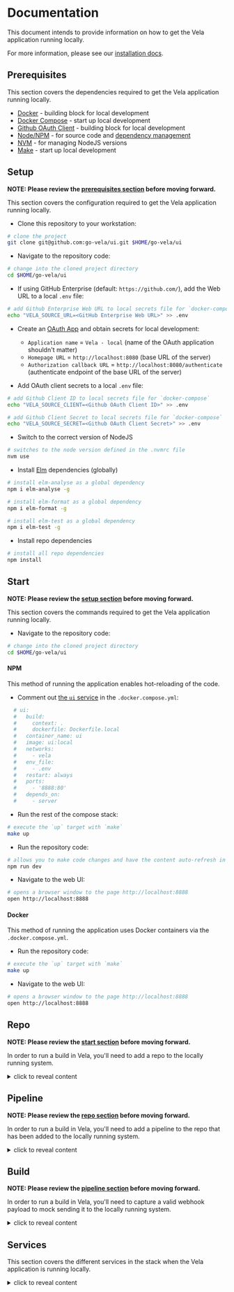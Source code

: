 # Documentation

This document intends to provide information on how to get the Vela application running locally.

For more information, please see our [installation docs](https://go-vela.github.io/docs/install/).

## Prerequisites

This section covers the dependencies required to get the Vela application running locally.

* [Docker](https://docs.docker.com/install/) - building block for local development
* [Docker Compose](https://docs.docker.com/compose/install/) - start up local development
* [Github OAuth Client](https://developer.github.com/apps/building-oauth-apps/creating-an-oauth-app/) - building block for local development
* [Node/NPM](https://nodejs.org/en/download/) - for source code and [dependency management](https://nodejs.org/en/knowledge/getting-started/npm/what-is-npm/)
* [NVM](https://github.com/nvm-sh/nvm/blob/master/README.md#installing-and-updating) - for managing NodeJS versions
* [Make](https://www.gnu.org/software/make/) - start up local development

## Setup

**NOTE: Please review the [prerequisites section](#prerequisites) before moving forward.**

This section covers the configuration required to get the Vela application running locally.

* Clone this repository to your workstation:

```bash
# clone the project
git clone git@github.com:go-vela/ui.git $HOME/go-vela/ui
```

* Navigate to the repository code:

```bash
# change into the cloned project directory
cd $HOME/go-vela/ui
```

* If using GitHub Enterprise (default: `https://github.com/`), add the Web URL to a local `.env` file:

```bash
# add Github Enterprise Web URL to local secrets file for `docker-compose`
echo "VELA_SOURCE_URL=<GitHub Enterprise Web URL>" >> .env
```

* Create an [OAuth App](https://developer.github.com/apps/building-oauth-apps/creating-an-oauth-app/) and obtain secrets for local development:
  * `Application name` = `Vela - local` (name of the OAuth application shouldn't matter)
  * `Homepage URL` = `http://localhost:8080` (base URL of the server)
  * `Authorization callback URL` = `http://localhost:8080/authenticate` (authenticate endpoint of the base URL of the server)

* Add OAuth client secrets to a local `.env` file:

```bash
# add Github Client ID to local secrets file for `docker-compose`
echo "VELA_SOURCE_CLIENT=<Github OAuth Client ID>" >> .env

# add Github Client Secret to local secrets file for `docker-compose`
echo "VELA_SOURCE_SECRET=<Github OAuth Client Secret>" >> .env
```

* Switch to the correct version of NodeJS

```bash
# switches to the node version defined in the .nvmrc file
nvm use
```

* Install [Elm](https://elm-lang.org/) dependencies (globally)

```bash
# install elm-analyse as a global dependency
npm i elm-analyse -g

# install elm-format as a global dependency
npm i elm-format -g

# install elm-test as a global dependency
npm i elm-test -g
```

* Install repo dependencies

```bash
# install all repo dependencies
npm install
```

## Start

**NOTE: Please review the [setup section](#setup) before moving forward.**

This section covers the commands required to get the Vela application running locally.

* Navigate to the repository code:

```bash
# change into the cloned project directory
cd $HOME/go-vela/ui
```

#### NPM

This method of running the application enables hot-reloading of the code.

* Comment out [the `ui` service](/docker-compose.yml#L9-L25) in the `.docker.compose.yml`:

```yaml
  # ui:
  #   build:
  #     context: .
  #     dockerfile: Dockerfile.local
  #   container_name: ui
  #   image: ui:local
  #   networks:
  #     - vela
  #   env_file:
  #     - .env
  #   restart: always
  #   ports:
  #     - '8888:80'
  #   depends_on:
  #     - server
```

* Run the rest of the compose stack:

```bash
# execute the `up` target with `make`
make up
```

* Run the repository code:

```bash
# allows you to make code changes and have the content auto-refresh in the browser
npm run dev
```

* Navigate to the web UI:

```bash
# opens a browser window to the page http://localhost:8888
open http://localhost:8888
```

#### Docker

This method of running the application uses Docker containers via the `.docker.compose.yml`.

* Run the repository code:

```bash
# execute the `up` target with `make`
make up
```

* Navigate to the web UI:

```bash
# opens a browser window to the page http://localhost:8888
open http://localhost:8888
```

## Repo

**NOTE: Please review the [start section](#start) before moving forward.**

In order to run a build in Vela, you'll need to add a repo to the locally running system.

<details><summary>click to reveal content</summary>
<p>

1. Navigate to the `Source Repositories` page @ http://localhost:8888/account/source-repos
  * For conveinence, you can reference our documentation to [learn how to enable a repo](https://go-vela.github.io/docs/usage/getting-started/enable_repo/).

2. Click the blue drop down arrow on the left side next to the org that contains the repo you want to enable.

3. Find the repo you want to enable in the drop down list and click the blue `Enable` button on the right side.
  * You should received a `success` message telling you `<org>/<repo> enabled.`

4. Click the blue `View` button to navigate directly to the repo.
  * You should be redirected to http://localhost:8888/<org>/<repo>

</p>
</details>

## Pipeline

**NOTE: Please review the [repo section](#repo) before moving forward.**

In order to run a build in Vela, you'll need to add a pipeline to the repo that has been added to the locally running system.

<details><summary>click to reveal content</summary>
<p>

1. Create a Vela [pipeline](https://go-vela.github.io/docs/concepts/pipeline/) to define a workflow for Vela to run.
  * For convenience, you can reference our documentation to use [one of our sample pipelines](https://go-vela.github.io/docs/usage/samples/).

2. Add the pipeline to the repo that was enabled above.

</p>
</details>

## Build

**NOTE: Please review the [pipeline section](#pipeline) before moving forward.**

In order to run a build in Vela, you'll need to capture a valid webhook payload to mock sending it to the locally running system.

<details><summary>click to reveal content</summary>
<p>

1. Review GitHub's [documentation on webhooks](https://developer.github.com/webhooks/)

2. Find the [recent delivery](https://developer.github.com/webhooks/testing/#listing-recent-deliveries) for the pipeline that was added to your repo.

3. Create a request locally for http://localhost:8080/webhook and replicate all parts from the recent delivery.
  * You should use whatever tool feels most comfortable and natural to you (`curl`, `Postman`, `Insomnia` etc.).
  * You should replicate all the request headers and the request body from the recent delivery.

4. Send the request and navigate directly to the repo (http://localhost:8888/<org>/<repo>) to watch the build run live.

</p>
</details>

## Services

This section covers the different services in the stack when the Vela application is running locally.

<details><summary>click to reveal content</summary>
<p>

### Server

The `server` Docker compose service hosts the Vela server and API.

This component is used for processing web requests and managing resources in the database and publishing builds to the FIFO queue.

For more information, please review [the official documentation](https://go-vela.github.io/docs/concepts/infrastructure/server/).

### Worker

The `worker` Docker compose service hosts the Vela build daemon.

This component is used for pulling builds from the FIFO queue and executing them based off their configuration.

For more information, please review [the official documentation](https://go-vela.github.io/docs/concepts/infrastructure/worker/).

### UI

The `ui` Docker compose service hosts the Vela UI.

This component is used for providing a user-friendly interface for triggering actions in the Vela system.

For more information, please review [the official documentation](https://go-vela.github.io/docs/concepts/infrastructure/ui/).

### Redis

The `redis` Docker compose service hosts the Redis database.

This component is used for publishing builds to a FIFO queue.

For more information, please review [the official documentation](https://redis.io/).

### Postgres

The `postgres` Docker compose service hosts the Postgresql database.

This component is used for storing data at rest.

For more information, please review [the official documentation](https://www.postgresql.org/).

### Vault

The `vault` Docker compose service hosts the HashiCorp Vault instance.

This component is used for storing sensitive data like secrets.

For more information, please review [the official documentation](https://www.vaultproject.io/).

</p>
</details>
